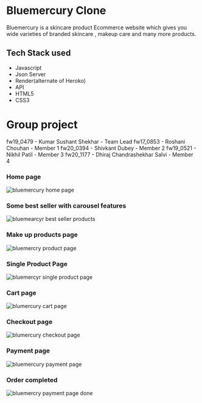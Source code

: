 <h1>Bluemercury Clone</h1>
Bluemercury is a skincare product Ecommerce website which gives you wide varieties of branded skincare , makeup care and many more products.
<h2>Tech Stack used</h2>
<ul>
<li>Javascript</li>
<li>Json Server</li>
<li>Render(alternate of Heroko)</li>
<li>API</li>
<li>HTML5</li>
<li>CSS3</li>
</ul>

<h1>Group project</h1>
fw19_0479 - Kumar Sushant Shekhar       - Team Lead  
fw17_0853 - Roshani Chouhan             - Member 1   
fw20_0394 - Shivkant Dubey              - Member 2
fw19_0521 - Nikhil Patil                - Member 3
fw20_1177 - Dhiraj Chandrashekhar Salvi - Member 4 
<h3>Home page</h3>
<img src="https://user-images.githubusercontent.com/105901300/213781027-096ba501-b793-4774-98e4-535036182944.png" alt="bluemercury home page"/>
<h3>Some best seller with carousel features</h3>
<img src="https://user-images.githubusercontent.com/105901300/213781422-e6e6ed68-bdf0-46e2-9ab5-fd9f8c8b237c.png" alt="bluemearcyr best seller products"/>
<h3>Make up products page</h3>
<img src="https://user-images.githubusercontent.com/105901300/213781618-90ced44b-3a0d-4472-a75a-5966bb8a2bb4.png" alt="bluemercry product page"/>
<h3>Single Product Page</h3>
<img src="https://user-images.githubusercontent.com/105901300/213781790-3bae72d8-7d71-4cbb-9f68-b3d56d158fd4.png" alt="bluemercyr single product page"/>
<h3>Cart page</h3>
<img src="https://user-images.githubusercontent.com/105901300/213782032-2eb8cdba-fb72-4e28-803a-fb1d2f4c9e67.png" alt="blumercury cart page" />

<h3>Checkout page</h3>
<img src="https://user-images.githubusercontent.com/105901300/213782158-e5766bd3-2e3d-4441-81f1-d61bf29857f9.png" alt="blumercury checkout page" />
<h3>Payment page</h3>
<img src="https://user-images.githubusercontent.com/105901300/213782345-524ccd17-ebf8-49f7-b909-73f3db5c2169.png" alt="bluemercury payment page"/>
<h3>Order completed</h3>
<img src="https://user-images.githubusercontent.com/105901300/213782447-7ca9d985-1833-484c-8a50-e256de15a375.png" alt="bluemercry payment page done"/>



